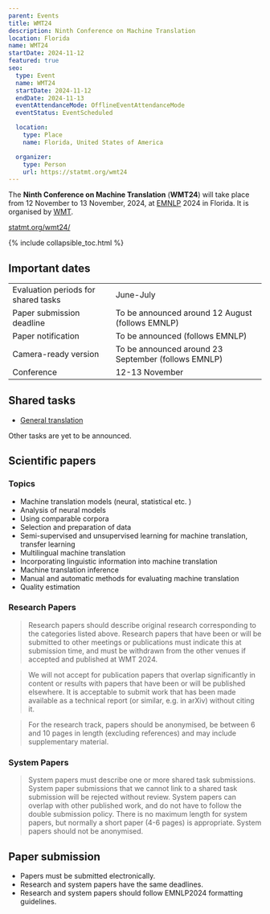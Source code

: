 ```yaml
---
parent: Events
title: WMT24
description: Ninth Conference on Machine Translation
location: Florida
name: WMT24
startDate: 2024-11-12
featured: true
seo:
  type: Event
  name: WMT24
  startDate: 2024-11-12
  endDate: 2024-11-13
  eventAttendanceMode: OfflineEventAttendanceMode
  eventStatus: EventScheduled

  location:
    type: Place
    name: Florida, United States of America

  organizer:
    type: Person
    url: https://statmt.org/wmt24
---
```


The **Ninth Conference on Machine Translation** (**WMT24**) will take place from 12 November to 13 November, 2024, at [EMNLP](http://emnlp.org) 2024 in Florida.
It is organised by [WMT](/wmt).

[statmt.org/wmt24/](https://statmt.org/wmt24/)

{% include collapsible_toc.html %}

## Important dates

|     |     |
| --- | --- |
| Evaluation periods for shared tasks | June-July |
| Paper submission deadline | To be announced around 12 August (follows EMNLP) |
| Paper notification | To be announced (follows EMNLP) |
| Camera-ready version | To be announced around 23 September (follows EMNLP) |
| Conference | 12-13 November |

## Shared tasks

- [General translation](https://www2.statmt.org/wmt24/translation-task.html)

Other tasks are yet to be announced.

## Scientific papers

### Topics

- Machine translation models (neural, statistical etc. )
- Analysis of neural models
- Using comparable corpora
- Selection and preparation of data
- Semi-supervised and unsupervised learning for machine translation, transfer learning
- Multilingual machine translation
- Incorporating linguistic information into machine translation
- Machine translation inference
- Manual and automatic methods for evaluating machine translation
- Quality estimation

### Research Papers

> Research papers should describe original research corresponding to the categories listed above. Research papers that have been or will be submitted to other meetings or publications must indicate this at submission time, and must be withdrawn from the other venues if accepted and published at WMT 2024.

> We will not accept for publication papers that overlap significantly in content or results with papers that have been or will be published elsewhere. It is acceptable to submit work that has been made available as a technical report (or similar, e.g. in arXiv) without citing it.

> For the research track, papers should be anonymised, be between 6 and 10 pages in length (excluding references) and may include supplementary material.


### System Papers

> System papers must describe one or more shared task submissions. System paper submissions that we cannot link to a shared task submission will be rejected without review. System papers can overlap with other published work, and do not have to follow the double submission policy. There is no maximum length for system papers, but normally a short paper (4-6 pages) is appropriate. System papers should not be anonymised.


## Paper submission

- Papers must be submitted electronically.
- Research and system papers have the same deadlines.
- Research and system papers should follow EMNLP2024 formatting guidelines.
